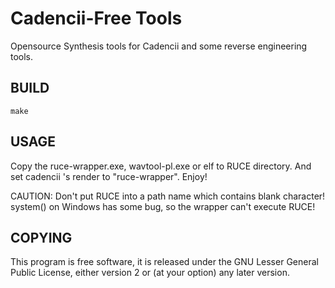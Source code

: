 Cadencii-Free Tools
=====================

Opensource Synthesis tools for Cadencii and some reverse engineering tools.

BUILD
-------
`make`

USAGE
-------
Copy the ruce-wrapper.exe, wavtool-pl.exe or elf to RUCE directory. And set cadencii 's render to "ruce-wrapper". Enjoy!

CAUTION: Don't put RUCE into a path name which contains blank character! system() on Windows has some bug, so the wrapper can't execute RUCE!


COPYING
-------
This program is free software, it is released under the GNU Lesser General Public License, either version 2 or (at your
option) any later version.

